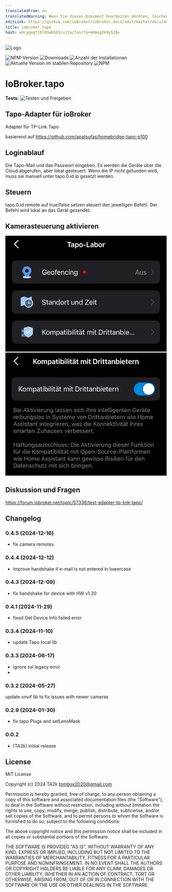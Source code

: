```yaml
---
translatedFrom: en
translatedWarning: Wenn Sie dieses Dokument bearbeiten möchten, löschen Sie bitte das Feld "translationsFrom". Andernfalls wird dieses Dokument automatisch erneut übersetzt
editLink: https://github.com/ioBroker/ioBroker.docs/edit/master/docs/de/adapterref/iobroker.tapo/README.md
title: ioBroker.tapo
hash: wDcygeg71El0SwKGb5/ujIa/fan/7q+m0AogXk9y528=
---
```

![Logo](../../../en/adapterref/iobroker.tapo/admin/tapo.png)

![NPM-Version](https://img.shields.io/npm/v/iobroker.tapo.svg)
![Downloads](https://img.shields.io/npm/dm/iobroker.tapo.svg)
![Anzahl der Installationen](https://iobroker.live/badges/tapo-installed.svg)
![Aktuelle Version im stabilen Repository](https://iobroker.live/badges/tapo-stable.svg)
![NPM](https://nodei.co/npm/iobroker.tapo.png?downloads=true)

# IoBroker.tapo
**Tests:** ![Testen und Freigeben](https://github.com/TA2k/ioBroker.tapo/workflows/Test%20and%20Release/badge.svg)

## Tapo-Adapter für ioBroker
Adapter für TP-Link Tapo

basierend auf https://github.com/apatsufas/homebridge-tapo-p100

## Loginablauf
Die Tapo-Mail und das Passwort eingeben. Es werden die Geräte über die Cloud abgerufen, aber lokal gesteuert.
Wenn die IP nicht gefunden wird, muss sie manuell unter tapo.0.id.ip gesetzt werden.

## Steuern
tapo.0.id.remote auf true/false setzen steuert den jeweiligen Befehl. Der Befehl wird lokal an das Gerät gesendet.

## Kamerasteuerung aktivieren
![Alternativtext](./img/tpcamera01.jpeg "TP-Arbeit") ![Alternativtext](../../../en/adapterref/iobroker.tapo/img/tpcamera02.jpeg "TP-Arbeit")

## Diskussion und Fragen
<https://forum.iobroker.net/topic/57336/test-adapter-tp-link-tapo/>

## Changelog
### 0.4.5 (2024-12-16)

- fix camera remotes

### 0.4.4 (2024-12-12)

- improve handshake if e-mail is not entered in lowercase

### 0.4.3 (2024-12-09)

- fix handshake for device with HW v1.20

### 0.4.1 (2024-11-29)

- fixed Get Device Info failed error

### 0.3.4 (2024-11-10)

- update Tapo local lib

### 0.3.3 (2024-06-17)

- ignore ssl legacy error
-

### 0.3.2 (2024-05-27)

update onvif lib to fix issues with newer cameras

### 0.2.9 (2024-01-30)

- fix tapo Plugs and setLensMask

### 0.0.2

- (TA2k) initial release

## License

MIT License

Copyright (c) 2024 TA2k <tombox2020@gmail.com>

Permission is hereby granted, free of charge, to any person obtaining a copy
of this software and associated documentation files (the "Software"), to deal
in the Software without restriction, including without limitation the rights
to use, copy, modify, merge, publish, distribute, sublicense, and/or sell
copies of the Software, and to permit persons to whom the Software is
furnished to do so, subject to the following conditions:

The above copyright notice and this permission notice shall be included in all
copies or substantial portions of the Software.

THE SOFTWARE IS PROVIDED "AS IS", WITHOUT WARRANTY OF ANY KIND, EXPRESS OR
IMPLIED, INCLUDING BUT NOT LIMITED TO THE WARRANTIES OF MERCHANTABILITY,
FITNESS FOR A PARTICULAR PURPOSE AND NONINFRINGEMENT. IN NO EVENT SHALL THE
AUTHORS OR COPYRIGHT HOLDERS BE LIABLE FOR ANY CLAIM, DAMAGES OR OTHER
LIABILITY, WHETHER IN AN ACTION OF CONTRACT, TORT OR OTHERWISE, ARISING FROM,
OUT OF OR IN CONNECTION WITH THE SOFTWARE OR THE USE OR OTHER DEALINGS IN THE
SOFTWARE.